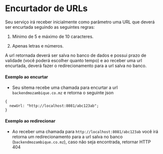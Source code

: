 # Encurtador de URLs

Seu serviço irá receber inicialmente como parâmetro uma URL que deverá ser encurtada seguindo as seguintes regras:

1. Mínimo de 5 e máximo de 10 caracteres.

2. Apenas letras e números.

A url retornada deverá ser salva no banco de dados e possui prazo de validade (você poderá escolher quanto tempo) e ao receber uma url encurtada, deverá fazer o redirecionamento para a url salva no banco.

#### Exemplo ao encurtar

-   Seu sitema recebe uma chamada para encurtar a url `backendmozambique.co.mz` e retorna o seguinte json

```
{
  newUrl: "http://localhost:8081/abc123ab";
}
```

#### Exemplo ao redirecionar

-   Ao receber uma chamada para `http://localhost:8081/abc123ab` você irá retorna um redirecionamento para a url salva no banco (`backendmozambique.co.mz`), caso não seja encontrada, retornar HTTP 404
